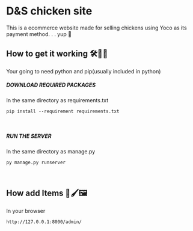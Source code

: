 # D&S chicken site
This is a ecommerce website made for selling chickens using Yoco as its payment method. . . yup 🐔
<br>
## How to get it working 🛠🔧🚀
Your going to need python and pip(usually included in python)
<br>
<h5>DOWNLOAD REQUIRED PACKAGES</h5>
In the same directory as requirements.txt

```
pip install --requirement requirements.txt
```
<br>
<h5>RUN THE SERVER</h5>
In the same directory as manage.py

```
py manage.py runserver
```
<br>

## How add Items 🎨🖌🖼
In your browser

```
http://127.0.0.1:8000/admin/
```
